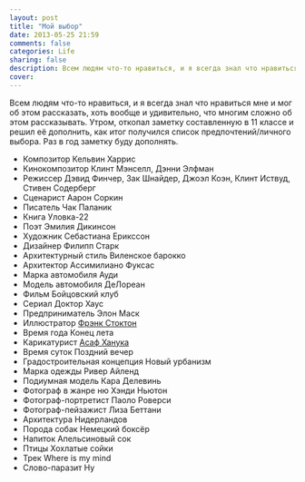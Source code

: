 ```yaml
---
layout: post
title: "Мой выбор"
date: 2013-05-25 21:59
comments: false
categories: Life
sharing: false
description: Всем людям что-то нравиться, и я всегда знал что нравиться мне и мог об этом рассказать
cover: 
---
```

Всем людям что-то нравиться, и я всегда знал что нравиться мне и мог об этом рассказать, хоть вообще и удивительно, что многим сложно об этом рассказывать. Утром, откопал заметку составленную в 11 классе и решил её дополнить, как итог получился список предпочтений/личного выбора. Раз в год заметку буду дополнять.

* Композитор		Кельвин Харрис
* Кинокомпозитор	Клинт Мэнселл, Дэнни Элфман	
* Режиссер		 Дэвид Финчер, Зак Шнайдер, Джоэл Коэн, Клинт Иствуд, Стивен Содерберг
* Сценарист		 Аарон Соркин
* Писатель		 Чак Паланик
* Книга		 Уловка-22		
* Поэт 			 Эмилия Дикинсон
* Художник		 Себастиана Ерикссон
* Дизайнер		 Филипп Старк
* Архитектурный стиль   Виленское барокко 
* Архитектор	 Ассимилиано Фуксас
* Марка автомобиля     Ауди
* Модель автомобиля	 ДеЛореан
* Фильм 		 Бойцовский клуб
* Сериал	 	 Доктор Хаус
* Предприниматель		Элон Маск
* Иллюстратор	[Фрэнк Стоктон](http://www.frankstockton.com/)
* Время года	 Конец лета
* Карикатурист	 [Асаф Ханука](http://realistcomics.blogspot.ru)
* Время суток	 Поздний вечер
* Градостроительная концепция	Новый урбанизм
* Марка одежды			Ривер Айленд
* Подиумная модель		Кара Делевинь 
* Фотограф в жанре ню 	Хэнди Ньютон
* Фотограф-портретист	Паоло Роверси
* Фотограф-пейзажист	Лиза Беттани
* Архитектура	 Нидерландов		
* Порода собак 	 Немецкий боксёр		
* Напиток	Апельсиновый сок
* Птицы          Хохлатые сойки
* Трек           Where is my mind
* Слово-паразит  Ну